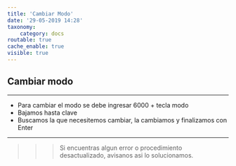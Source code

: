 ```yaml
---
title: 'Cambiar Modo'
date: '29-05-2019 14:28'
taxonomy:
    category: docs
routable: true
cache_enable: true
visible: true
---
```


## Cambiar modo 
------------


* Para cambiar el modo se debe ingresar 6000 + tecla modo
* Bajamos hasta clave
* Buscamos la que necesitemos cambiar, la cambiamos y finalizamos con Enter

------------

>>> Si encuentras algun error o procedimiento desactualizado, avisanos asi lo solucionamos.